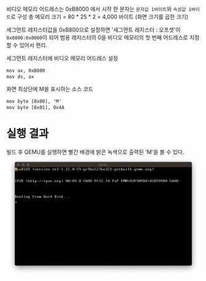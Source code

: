 비디오 메모리 어드레스는 0xB8000 에서 시작
한 문자는  `문자값 1바이트`와 `속성값 1바이트`로 구성
총 메모리 크기 = 80 * 25 * 2 = 4,000 바이트 (화면 크기를 곱한 크기)


세그먼트 레지스터값을 0xB800으로 설정하면  '세그먼트 레지스터 : 오프셋'이 `0x0800:0x0000`이 되어 범용 레지스터의 0을 비디오 메모리의 첫 번째 어드레스로 지정할 수 있어서 편리.

세그먼트 레지스터에 비디오 메모리 어드레스 설정
```
mov ax, 0xB800
mov ds, ax
```

화면 최상단에 M을 표시하는 소스 코드
```
mov byte [0x00], 'M'
mov byte [0x01], 0x4A
```

# 실행 결과
빌드 후 QEMU를 실행하면 빨간 배경에 밝은 녹색으로 출력된 'M'을 볼 수 있다.
<img src="./img/4.3.3 qemu exe.png" title="4.3.3 qeum exe"></img><br/>
